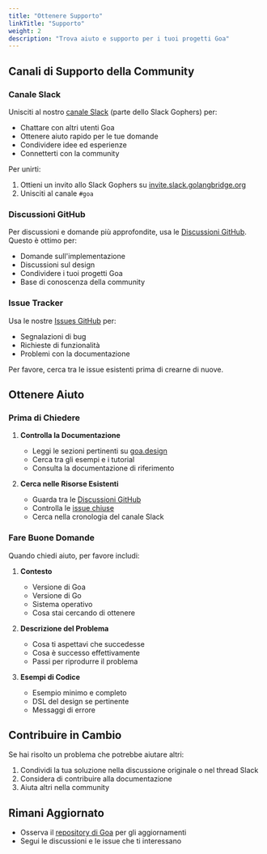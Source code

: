 ```yaml
---
title: "Ottenere Supporto"
linkTitle: "Supporto"
weight: 2
description: "Trova aiuto e supporto per i tuoi progetti Goa"
---
```


## Canali di Supporto della Community

### Canale Slack

Unisciti al nostro [canale Slack](https://gophers.slack.com/messages/goa/) (parte dello Slack Gophers) per:
- Chattare con altri utenti Goa
- Ottenere aiuto rapido per le tue domande
- Condividere idee ed esperienze
- Connetterti con la community

Per unirti:
1. Ottieni un invito allo Slack Gophers su [invite.slack.golangbridge.org](https://invite.slack.golangbridge.org)
2. Unisciti al canale `#goa`

### Discussioni GitHub

Per discussioni e domande più approfondite, usa le [Discussioni GitHub](https://github.com/goadesign/goa/discussions). Questo è ottimo per:
- Domande sull'implementazione
- Discussioni sul design
- Condividere i tuoi progetti Goa
- Base di conoscenza della community

### Issue Tracker

Usa le nostre [Issues GitHub](https://github.com/goadesign/goa/issues) per:
- Segnalazioni di bug
- Richieste di funzionalità
- Problemi con la documentazione

Per favore, cerca tra le issue esistenti prima di crearne di nuove.

## Ottenere Aiuto

### Prima di Chiedere

1. **Controlla la Documentazione**
   - Leggi le sezioni pertinenti su [goa.design](https://goa.design)
   - Cerca tra gli esempi e i tutorial
   - Consulta la documentazione di riferimento

2. **Cerca nelle Risorse Esistenti**
   - Guarda tra le [Discussioni GitHub](https://github.com/goadesign/goa/discussions)
   - Controlla le [issue chiuse](https://github.com/goadesign/goa/issues?q=is%3Aissue+is%3Aclosed)
   - Cerca nella cronologia del canale Slack

### Fare Buone Domande

Quando chiedi aiuto, per favore includi:

1. **Contesto**
   - Versione di Goa
   - Versione di Go
   - Sistema operativo
   - Cosa stai cercando di ottenere

2. **Descrizione del Problema**
   - Cosa ti aspettavi che succedesse
   - Cosa è successo effettivamente
   - Passi per riprodurre il problema

3. **Esempi di Codice**
   - Esempio minimo e completo
   - DSL del design se pertinente
   - Messaggi di errore

## Contribuire in Cambio

Se hai risolto un problema che potrebbe aiutare altri:

1. Condividi la tua soluzione nella discussione originale o nel thread Slack
2. Considera di contribuire alla documentazione
3. Aiuta altri nella community

## Rimani Aggiornato

- Osserva il [repository di Goa](https://github.com/goadesign/goa) per gli aggiornamenti
- Segui le discussioni e le issue che ti interessano
 